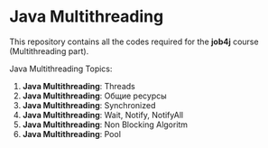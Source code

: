# Java Multithreading
This repository contains all the codes required for the **job4j** course (Multithreading part).

Java Multithreading Topics:
1. **Java Multithreading**: Threads
2. **Java Multithreading**: Общие ресурсы
3. **Java Multithreading**: Synchronized
4. **Java Multithreading**: Wait, Notify, NotifyAll
5. **Java Multithreading**: Non Blocking Algoritm
6. **Java Multithreading**: Pool